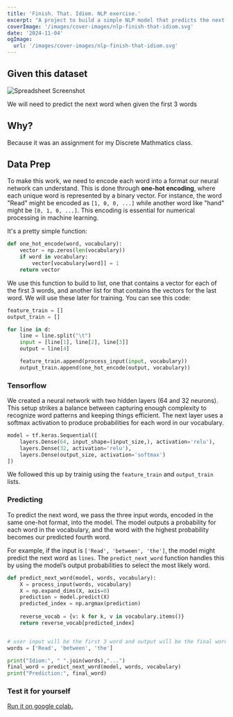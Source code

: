 ```yaml
---
title: 'Finish. That. Idiom. NLP exercise.'
excerpt: "A project to build a simple NLP model that predicts the next word in an idiom, based on first three words."
coverImage: '/images/cover-images/nlp-finish-that-idiom.svg'
date: '2024-11-04'
ogImage:
  url: '/images/cover-images/nlp-finish-that-idiom.svg'
---
```


## Given this dataset
![Spreadsheet Screenshot](/images/nlp-finish-that-idiom/dataset.png)

We will need to predict the next word when given the first 3 words

## Why?
Because it was an assignment for my Discrete Mathmatics class.

## Data Prep
To make this work, we need to encode each word into a format our neural network can understand. This is done through **one-hot encoding**, where each unique word is represented by a binary vector. For instance, the word "Read" might be encoded as `[1, 0, 0, ...]` while another word like "hand" might be `[0, 1, 0, ...]`. This encoding is essential for numerical processing in machine learning.

It's a pretty simple function:
```Python
def one_hot_encode(word, vocabulary):
    vector = np.zeros(len(vocabulary))
    if word in vocabulary:
        vector[vocabulary[word]] = 1
    return vector
```

We use this function to build to list, one that contains a vector for each of the first 3 words, and another list for that contains the vectors for the last word. We will use these later for training. You can see this code:
```Python
feature_train = []
output_train = []

for line in d:
    line = line.split("\t")
    input = [line[1], line[2], line[3]]
    output = line[4]

    feature_train.append(process_input(input, vocabulary))
    output_train.append(one_hot_encode(output, vocabulary))
```

### Tensorflow
We created a neural network with two hidden layers (64 and 32 neurons). This setup strikes a balance between capturing enough complexity to recognize word patterns and keeping things efficient. The next layer uses a softmax activation to produce probabilities for each word in our vocabulary.
```Python
model = tf.keras.Sequential([
    layers.Dense(64, input_shape=(input_size,), activation='relu'),
    layers.Dense(32, activation='relu'),
    layers.Dense(output_size, activation='softmax')
])
```
We followed this up by trainig using the `feature_train` and `output_train` lists.

### Predicting
To predict the next word, we pass the three input words, encoded in the same one-hot format, into the model. The model outputs a probability for each word in the vocabulary, and the word with the highest probability becomes our predicted fourth word.

For example, if the input is `['Read', 'between', 'the']`, the model might predict the next word as `lines`. The `predict_next_word` function handles this by using the model’s output probabilities to select the most likely word.

```Python
def predict_next_word(model, words, vocabulary):
    X = process_input(words, vocabulary)
    X = np.expand_dims(X, axis=0)
    prediction = model.predict(X)
    predicted_index = np.argmax(prediction)
    
    reverse_vocab = {v: k for k, v in vocabulary.items()}
    return reverse_vocab[predicted_index]


# user input will be the first 3 word and output will be the final word
words = ['Read', 'between', 'the']

print("Idiom:", " ".join(words),"...")
final_word = predict_next_word(model, words, vocabulary)
print("Prediction:", final_word)
```

### Test it for yourself
[Run it on google colab.](https://colab.research.google.com/drive/1D4G9rW7bhmwP-wqwTlKnqHVsIfEcVfyW?usp=sharing)